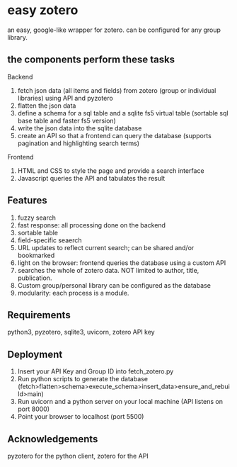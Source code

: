 # easy zotero

an easy, google-like wrapper for zotero. can be configured for any group library.

## the components perform these tasks

Backend

1. fetch json data (all items and fields) from zotero (group or individual libraries) using API and pyzotero
2. flatten the json data
3. define a schema for a sql table and a sqlite fs5 virtual table (sortable sql base table and faster fs5 version)
4. write the json data into the sqlite database
5. create an API so that a frontend can query the database (supports pagination and highlighting search terms)

Frontend

1. HTML and CSS to style the page and provide a search interface
2. Javascript queries the API and tabulates the result

## Features

1. fuzzy search
2. fast response: all processing done on the backend
3. sortable table
4. field-specific seaerch
5. URL updates to reflect current search; can be shared and/or bookmarked
6. light on the browser: frontend queries the database using a custom API
7. searches the whole of zotero data. NOT limited to author, title, publication.
8. Custom group/personal library can be configured as the database
9. modularity: each process is a module.

## Requirements

python3, pyzotero, sqlite3, uvicorn, zotero API key

## Deployment

1. Insert your API Key and Group ID into fetch_zotero.py
2. Run python scripts to generate the database (fetch>flatten>schema>execute_schema>insert_data>ensure_and_rebuild>main)
3. Run uvicorn and a python server on your local machine (API listens on port 8000)
4. Point your browser to localhost (port 5500)

## Acknowledgements
pyzotero for the python client, zotero for the API



